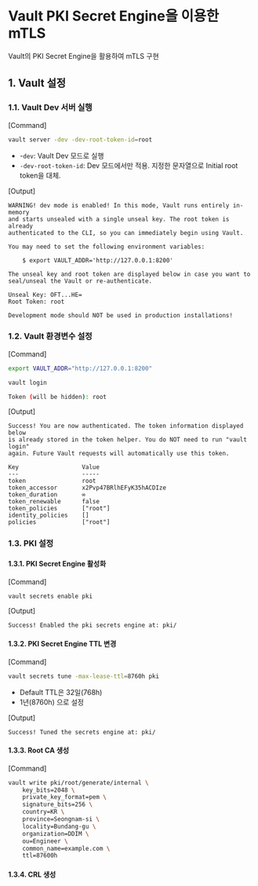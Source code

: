 # Vault PKI Secret Engine을 이용한 mTLS

Vault의 PKI Secret Engine을 활용하여 mTLS 구현

## 1. Vault 설정

### 1.1. Vault Dev 서버 실행

[Command]

```bash
vault server -dev -dev-root-token-id=root
```

* -`dev`: Vault Dev 모드로 실행
* `-dev-root-token-id`: Dev 모드에서만 적용. 지정한 문자열으로 Initial root token을 대체.

[Output]

```
WARNING! dev mode is enabled! In this mode, Vault runs entirely in-memory
and starts unsealed with a single unseal key. The root token is already
authenticated to the CLI, so you can immediately begin using Vault.

You may need to set the following environment variables:

    $ export VAULT_ADDR='http://127.0.0.1:8200'

The unseal key and root token are displayed below in case you want to
seal/unseal the Vault or re-authenticate.

Unseal Key: OFT...HE=
Root Token: root

Development mode should NOT be used in production installations!
```



### 1.2. Vault 환경변수 설정

[Command]

```bash
export VAULT_ADDR="http://127.0.0.1:8200"
```

```bash
vault login
```

```bash
Token (will be hidden): root
```

[Output]

```
Success! You are now authenticated. The token information displayed below
is already stored in the token helper. You do NOT need to run "vault login"
again. Future Vault requests will automatically use this token.

Key                  Value
---                  -----
token                root
token_accessor       x2Pvp47BRlhEFyK35hACDIze
token_duration       ∞
token_renewable      false
token_policies       ["root"]
identity_policies    []
policies             ["root"]
```



### 1.3. PKI 설정

#### 1.3.1. PKI Secret Engine 활성화

[Command]

```bash
vault secrets enable pki
```

[Output]

```
Success! Enabled the pki secrets engine at: pki/
```



#### 1.3.2. PKI Secret Engine TTL 변경

[Command]

```bash
vault secrets tune -max-lease-ttl=8760h pki
```

* Default TTL은 32일(768h)
* 1년(8760h) 으로 설정

[Output]

```
Success! Tuned the secrets engine at: pki/
```



#### 1.3.3. Root CA 생성

[Command]

```bash
vault write pki/root/generate/internal \
    key_bits=2048 \
    private_key_format=pem \
    signature_bits=256 \
    country=KR \
    province=Seongnam-si \
    locality=Bundang-gu \
    organization=DDIM \
    ou=Engineer \
    common_name=example.com \
    ttl=87600h
```



#### 1.3.4. CRL 생성



